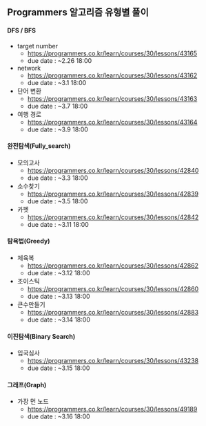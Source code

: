 ## Programmers 알고리즘 유형별 풀이
#### DFS / BFS
  - target number
    - https://programmers.co.kr/learn/courses/30/lessons/43165
    - due date : ~2.26 18:00
  - network
    - https://programmers.co.kr/learn/courses/30/lessons/43162
    - due date : ~3.1 18:00
  - 단어 변환
    - https://programmers.co.kr/learn/courses/30/lessons/43163
    - due date : ~3.7 18:00
  - 여행 경로
    - https://programmers.co.kr/learn/courses/30/lessons/43164
    - due date : ~3.9 18:00

#### 완전탐색(Fully_search)
  - 모의고사
    - https://programmers.co.kr/learn/courses/30/lessons/42840
    - due date : ~3.3 18:00
  - 소수찾기
    - https://programmers.co.kr/learn/courses/30/lessons/42839
    - due date : ~3.5 18:00
  - 카펫
    - https://programmers.co.kr/learn/courses/30/lessons/42842
    - due date : ~3.11 18:00
#### 탐욕법(Greedy)
  - 체육복
    - https://programmers.co.kr/learn/courses/30/lessons/42862
    - due date : ~3.12 18:00
  - 조이스틱
    - https://programmers.co.kr/learn/courses/30/lessons/42860
    - due date : ~3.13 18:00
  - 큰수만들기
    - https://programmers.co.kr/learn/courses/30/lessons/42883
    - due date : ~3.14 18:00
#### 이진탐색(Binary Search)
  - 입국심사
    - https://programmers.co.kr/learn/courses/30/lessons/43238
    - due date : ~3.15 18:00
#### 그래프(Graph)
  - 가장 먼 노드
    - https://programmers.co.kr/learn/courses/30/lessons/49189
    - due date : ~3.16 18:00
